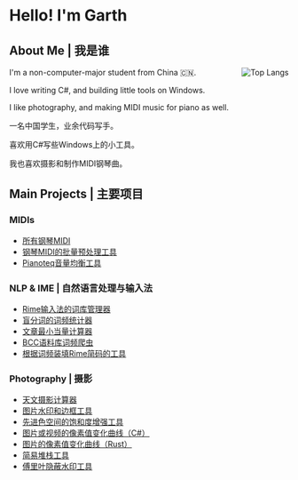 # Hello! I'm Garth

## About Me \| 我是谁

<img align="right" alt="Top Langs" src="https://github-readme-stats.vercel.app/api/top-langs/?username=GarthTB&layout=donut">

I'm a non-computer-major student from China 🇨🇳.

I love writing C#, and building little tools on Windows.

I like photography, and making MIDI music for piano as well.

一名中国学生，业余代码写手。

喜欢用C#写些Windows上的小工具。

我也喜欢摄影和制作MIDI钢琴曲。

## Main Projects \| 主要项目

### MIDIs

- [所有钢琴MIDI](https://github.com/GarthTB/Piano-MIDI)
- [钢琴MIDI的批量预处理工具](https://github.com/GarthTB/TrimMIDI)
- [Pianoteq音量均衡工具](https://github.com/GarthTB/pianoteq-volume-compensator)

### NLP & IME \| 自然语言处理与输入法

- [Rime输入法的词库管理器](https://github.com/GarthTB/RimeDictManager)
- [盲分词的词频统计器](https://github.com/GarthTB/word-freq-statistic)
- [文章最小当量计算器](https://github.com/GarthTB/code_racer)
- [BCC语料库词频爬虫](https://github.com/GarthTB/BCCFreqSpider)
- [根据词频装填Rime简码的工具](https://github.com/GarthTB/AutoFillCode)

### Photography \| 摄影

- [天文摄影计算器](https://github.com/GarthTB/AstrophotoCalculator)
- [图片水印和边框工具](https://github.com/GarthTB/FrameSeal)
- [先进色空间的饱和度增强工具](https://github.com/GarthTB/PrismPanda)
- [图片或视频的像素值变化曲线（C#）](https://github.com/GarthTB/PixelValueCurve)
- [图片的像素值变化曲线（Rust）](https://github.com/GarthTB/lightness-curve)
- [简易堆栈工具](https://github.com/GarthTB/fast_image_stacker)
- [傅里叶隐蔽水印工具](https://github.com/GarthTB/FourierWatermark)
